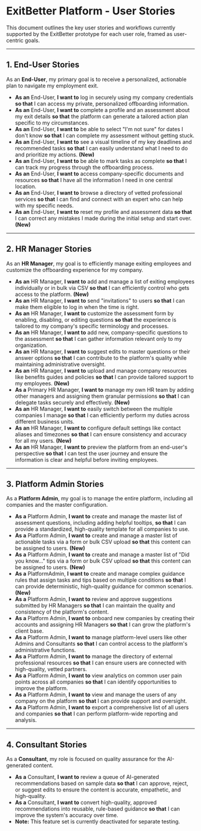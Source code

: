 # ExitBetter Platform - User Stories

This document outlines the key user stories and workflows currently supported by the ExitBetter prototype for each user role, framed as user-centric goals.

---

## 1. End-User Stories

As an **End-User**, my primary goal is to receive a personalized, actionable plan to navigate my employment exit.

*   **As an** End-User, **I want to** log in securely using my company credentials **so that** I can access my private, personalized offboarding information.
*   **As an** End-User, **I want to** complete a profile and an assessment about my exit details **so that** the platform can generate a tailored action plan specific to my circumstances.
*   **As an** End-User, **I want to** be able to select "I'm not sure" for dates I don't know **so that** I can complete my assessment without getting stuck.
*   **As an** End-User, **I want to** see a visual timeline of my key deadlines and recommended tasks **so that** I can easily understand what I need to do and prioritize my actions. **(New)**
*   **As an** End-User, **I want to** be able to mark tasks as complete **so that** I can track my progress through the offboarding process.
*   **As an** End-User, **I want to** access company-specific documents and resources **so that** I have all the information I need in one central location.
*   **As an** End-User, **I want to** browse a directory of vetted professional services **so that** I can find and connect with an expert who can help with my specific needs.
*   **As an** End-User, **I want to** reset my profile and assessment data **so that** I can correct any mistakes I made during the initial setup and start over. **(New)**

---

## 2. HR Manager Stories

As an **HR Manager**, my goal is to efficiently manage exiting employees and customize the offboarding experience for my company.

*   **As an** HR Manager, **I want to** add and manage a list of exiting employees individually or in bulk via CSV **so that** I can efficiently control who gets access to the platform. **(New)**
*   **As an** HR Manager, **I want to** send "invitations" to users **so that** I can make them eligible to log in when the time is right.
*   **As an** HR Manager, **I want to** customize the assessment form by enabling, disabling, or editing questions **so that** the experience is tailored to my company's specific terminology and processes.
*   **As an** HR Manager, **I want to** add new, company-specific questions to the assessment **so that** I can gather information relevant only to my organization.
*   **As an** HR Manager, **I want to** suggest edits to master questions or their answer options **so that** I can contribute to the platform's quality while maintaining administrative oversight.
*   **As an** HR Manager, **I want to** upload and manage company resources like benefits guides and policies **so that** I can provide tailored support to my employees. **(New)**
*   **As a** Primary HR Manager, **I want to** manage my own HR team by adding other managers and assigning them granular permissions **so that** I can delegate tasks securely and effectively. **(New)**
*   **As an** HR Manager, **I want to** easily switch between the multiple companies I manage **so that** I can efficiently perform my duties across different business units.
*   **As an** HR Manager, **I want to** configure default settings like contact aliases and timezones **so that** I can ensure consistency and accuracy for all my users. **(New)**
*   **As an** HR Manager, **I want to** preview the platform from an end-user's perspective **so that** I can test the user journey and ensure the information is clear and helpful before inviting employees.

---

## 3. Platform Admin Stories

As a **Platform Admin**, my goal is to manage the entire platform, including all companies and the master configuration.

*   **As a** Platform Admin, **I want to** create and manage the master list of assessment questions, including adding helpful tooltips, **so that** I can provide a standardized, high-quality template for all companies to use.
*   **As a** Platform Admin, **I want to** create and manage a master list of actionable tasks via a form or bulk CSV upload **so that** this content can be assigned to users. **(New)**
*   **As a** Platform Admin, **I want to** create and manage a master list of "Did you know..." tips via a form or bulk CSV upload **so that** this content can be assigned to users. **(New)**
*   **As a** PlatformAdmin, **I want to** create and manage complex guidance rules that assign tasks and tips based on multiple conditions **so that** I can provide deterministic, high-quality guidance for common scenarios. **(New)**
*   **As a** Platform Admin, **I want to** review and approve suggestions submitted by HR Managers **so that** I can maintain the quality and consistency of the platform's content.
*   **As a** Platform Admin, **I want to** onboard new companies by creating their accounts and assigning HR Managers **so that** I can grow the platform's client base.
*   **As a** Platform Admin, **I want to** manage platform-level users like other Admins and Consultants **so that** I can control access to the platform's administrative functions.
*   **As a** Platform Admin, **I want to** manage the directory of external professional resources **so that** I can ensure users are connected with high-quality, vetted partners.
*   **As a** Platform Admin, **I want to** view analytics on common user pain points across all companies **so that** I can identify opportunities to improve the platform.
*   **As a** Platform Admin, **I want to** view and manage the users of any company on the platform **so that** I can provide support and oversight.
*   **As a** Platform Admin, **I want to** export a comprehensive list of all users and companies **so that** I can perform platform-wide reporting and analysis.

---

## 4. Consultant Stories

As a **Consultant**, my role is focused on quality assurance for the AI-generated content.

*   **As a** Consultant, **I want to** review a queue of AI-generated recommendations based on sample data **so that** I can approve, reject, or suggest edits to ensure the content is accurate, empathetic, and high-quality.
*   **As a** Consultant, **I want to** convert high-quality, approved recommendations into reusable, rule-based guidance **so that** I can improve the system's accuracy over time.
*   **Note:** This feature set is currently deactivated for separate testing.
